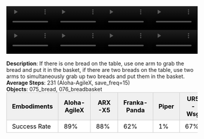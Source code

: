 <!DOCTYPE html>
<html lang="en">
<body>
    <div style="display: flex;">
        <video src="./task_video_clean/place_bread_basket/aloha-agilex_head.mp4" controls loop muted autoplay style="width: 25%;"></video>
        <video src="./task_video_clean/place_bread_basket/franka-panda_head.mp4" controls loop muted autoplay style="width: 25%;"></video>
        <video src="./task_video_clean/place_bread_basket/ARX-X5_head.mp4" controls loop muted autoplay style="width: 25%;"></video>
        <video src="./task_video_clean/place_bread_basket/ur5-wsg_head.mp4" controls loop muted autoplay style="width: 25%;"></video>
    </div>
    <div style="display: flex;">
        <video src="./task_video_clean/place_bread_basket/aloha-agilex_world.mp4" controls loop muted autoplay style="width: 25%;"></video>
        <video src="./task_video_clean/place_bread_basket/franka-panda_world.mp4" controls loop muted autoplay style="width: 25%;"></video>
        <video src="./task_video_clean/place_bread_basket/ARX-X5_world.mp4" controls loop muted autoplay style="width: 25%;"></video>
        <video src="./task_video_clean/place_bread_basket/ur5-wsg_world.mp4" controls loop muted autoplay style="width: 25%;"></video>
    </div>
    <br><b>Description</b>: If there is one bread on the table, use one arm to grab the bread and put it in the basket, if there are two breads on the table, use two arms to simultaneously grab up two breads and put them in the basket.<br>
    <b>Average Steps</b>: 231 (Aloha-AgileX, save_freq=15)<br>
    <b>Objects</b>: 075_bread, 076_breadbasket<br>
    <table style="margin:0 auto;border-collapse:collapse;width:auto;min-width:180px;background-color:white;">
        <thead>
            <tr style="background:#f0f0f0;">
                <th style="border:1px solid #ccc;padding:6px 14px;color:black;">Embodiments</th>
                <th style="border:1px solid #ccc;padding:6px 14px;color:black;">Aloha-AgileX</th>
                <th style="border:1px solid #ccc;padding:6px 14px;color:black;">ARX-X5</th>
                <th style="border:1px solid #ccc;padding:6px 14px;color:black;">Franka-Panda</th>
                <th style="border:1px solid #ccc;padding:6px 14px;color:black;">Piper</th>
                <th style="border:1px solid #ccc;padding:6px 14px;color:black;">UR5-Wsg</th>
            </tr>
        </thead>
        <tbody>
            <tr style="background:white;">
                <td style="border:1px solid #ccc;padding:6px 14px;color:black;">Success Rate</td>
                <td style="border:1px solid #ccc;padding:6px 14px;color:black;">89%</td>
                <td style="border:1px solid #ccc;padding:6px 14px;color:black;">88%</td>
                <td style="border:1px solid #ccc;padding:6px 14px;color:black;">62%</td>
                <td style="border:1px solid #ccc;padding:6px 14px;color:black;">1%</td>
                <td style="border:1px solid #ccc;padding:6px 14px;color:black;">67%</td>
            </tr>
        </tbody>
    </table>
</body>
</html>
